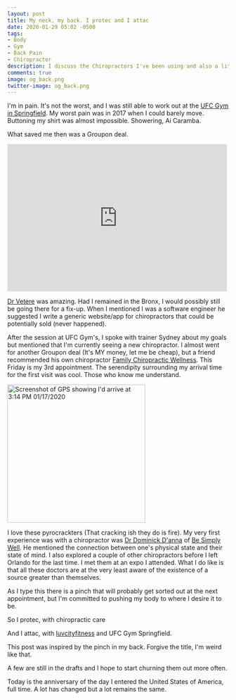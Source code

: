 ```yaml
---
layout: post
title: My neck, my back. I protec and I attac
date: 2020-01-29 05:02 -0500
tags:
- Body
- Gym
- Back Pain
- Chiropractor
description: I discuss the Chiropractors I've been using and also a little about my workout plans.
comments: true
image: og_back.png
twitter-image: og_back.png
---
```



I'm in pain. It's not the worst, and I was still able to work out at the [UFC Gym in Springfield][ufcgym]. My worst pain was in 2017 when I could barely move. Buttoning my shirt was almost impossible. Showering, Ai Caramba.

What saved me then was a Groupon deal. 
<iframe src="https://www.facebook.com/plugins/post.php?href=https%3A%2F%2Fwww.facebook.com%2Fdvross%2Fposts%2F10159130325960374%3A0&width=500" width="500" height="335" style="border:none;overflow:hidden" scrolling="no" frameborder="0" allowTransparency="true" allow="encrypted-media"></iframe>

[Dr Vetere][vetere] was amazing. Had I remained in the Bronx, I would possibly still be going there for a fix-up. When I mentioned I was a software engineer he suggested I write a generic website/app for chiropractors that could be potentially sold (never happened).

After the session at UFC Gym's, I  spoke with trainer Sydney about my goals but mentioned that I'm currently seeing a new chiropractor. I almost went for another Groupon deal (It's MY money, let me be cheap), but a friend recommended his own chiropractor
[Family Chiropractic Wellness][fcw]. This Friday is my 3rd appointment. The serendipity surrounding my arrival time for the first visit was cool. Those who know me understand.

<img src="https://cdn.discordapp.com/attachments/667092647948714039/667822563161931877/JPEG_20200117_150755.jpg" alt="Screenshot of GPS showing I'd arrive at 3:14 PM 01/17/2020" width="314"/>

I love these pyrocrackters (That cracking ish they do is fire). My very first experience was with a chiropractor was [Dr Dominick D'anna][danna] of [Be Simply Well][bsw]. He mentioned the connection between one's physical state and their state of mind. I also explored a couple of other chiropractors before I left Orlando for the last time. I met them at an expo I attended. What I do like is that all these doctors are at the very least aware of the existence of a source greater than themselves.

As I type this there is a pinch that will probably get sorted out at the next appointment, but I'm committed to pushing my body to where I desire it to be.

So I protec, with chiropractic care

And I attac, with [luvcityfitness][lcf] and UFC Gym Springfield.

This post was inspired by the pinch in my back. Forgive the title, I'm weird like that.

A few are still in the drafts and I hope to start churning them out more often.

Today is the anniversary of the day I entered the United States of America, full time. A lot has changed but a lot remains the same. 

[bsw]: https://besimplywell.com/
[danna]: https://besimplywell.com/about
[ufcgym]: https://www.ufcgym.com/locations/springfield/
[vetere]: http://www.genesislifewellness.com/about-us.html
[fcw]: https://www.yelp.com/biz/family-chiropractic-wellness-center-prospect-park
[lcf]: https://www.instagram.com/luvcityfitness/
